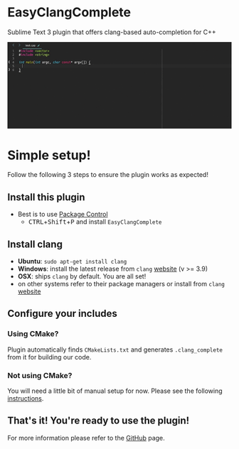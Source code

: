 # EasyClangComplete #

Sublime Text 3 plugin that offers clang-based auto-completion for C++

![Example](../pics/autocomplete_show_off.gif)

# Simple setup! #
Follow the following 3 steps to ensure the plugin works as expected!

## Install this plugin ##
- Best is to use [Package Control](https://packagecontrol.io/installation)
  + <kbd>CTRL</kbd>+<kbd>Shift</kbd>+<kbd>P</kbd> and install
    `EasyClangComplete`

## Install clang ##
- **Ubuntu**: `sudo apt-get install clang`
- **Windows**: install the latest release from `clang`
  [website](http://llvm.org/releases/download.html) (v >= 3.9)
- **OSX**: ships `clang` by default. You are all set!
- on other systems refer to their package managers or install from `clang`
  [website](http://llvm.org/releases/download.html)

## Configure your includes ##

### Using CMake? ###
Plugin automatically finds `CMakeLists.txt` and generates `.clang_complete`
from it for building our code.

### Not using CMake? ###
You will need a little bit of manual setup for now. Please see the following
[instructions][no_cmake].

## That's it! You're ready to use the plugin! ##
For more information please refer to the [GitHub][github_page] page.

[no_cmake]: https://github.com/niosus/EasyClangComplete#not-using-cmake
[github_page]: https://github.com/niosus/EasyClangComplete
